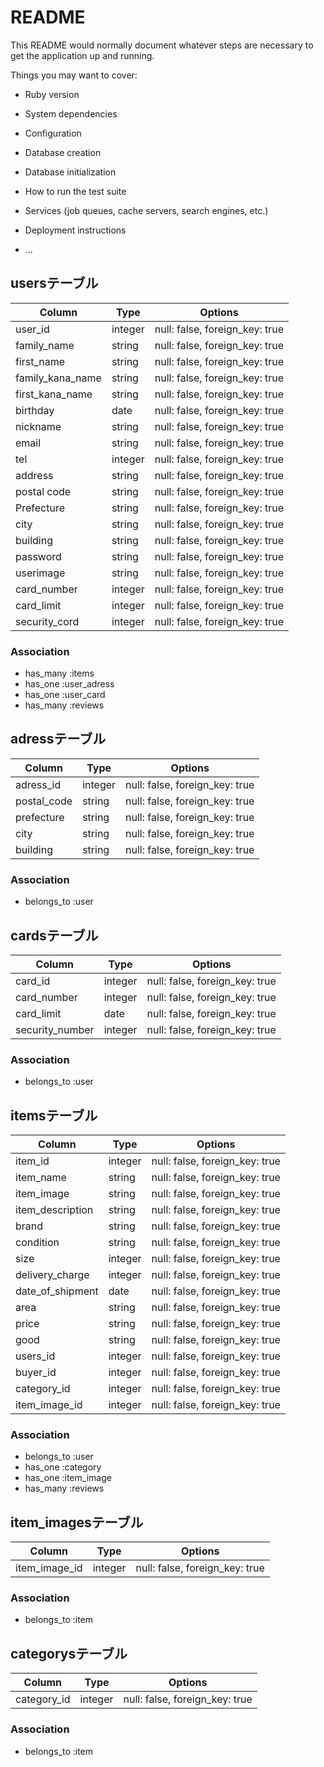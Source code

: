 # README

This README would normally document whatever steps are necessary to get the
application up and running.

Things you may want to cover:

* Ruby version

* System dependencies

* Configuration

* Database creation

* Database initialization

* How to run the test suite

* Services (job queues, cache servers, search engines, etc.)

* Deployment instructions

* ...

## usersテーブル

|Column|Type|Options|
|------|----|-------|
|user_id|integer|null: false, foreign_key: true|
|family_name|string|null: false, foreign_key: true|
|first_name|string|null: false, foreign_key: true|
|family_kana_name|string|null: false, foreign_key: true|
|first_kana_name|string|null: false, foreign_key: true|
|birthday|date|null: false, foreign_key: true|
|nickname|string|null: false, foreign_key: true|
|email|string|null: false, foreign_key: true|
|tel|integer|null: false, foreign_key: true|
|address|string|null: false, foreign_key: true|
|postal code|string|null: false, foreign_key: true|
|Prefecture|string|null: false, foreign_key: true|
|city|string|null: false, foreign_key: true|
|building|string|null: false, foreign_key: true|
|password|string|null: false, foreign_key: true|
|userimage|string|null: false, foreign_key: true|
|card_number|integer|null: false, foreign_key: true|
|card_limit|integer|null: false, foreign_key: true|
|security_cord|integer|null: false, foreign_key: true|

### Association
- has_many :items
- has_one :user_adress
- has_one :user_card
- has_many :reviews


## adressテーブル

|Column|Type|Options|
|------|----|-------|
|adress_id|integer|null: false, foreign_key: true|
|postal_code|string|null: false, foreign_key: true|
|prefecture|string|null: false, foreign_key: true|
|city|string|null: false, foreign_key: true|
|building|string|null: false, foreign_key: true|

### Association
- belongs_to :user


## cardsテーブル

|Column|Type|Options|
|------|----|-------|
|card_id|integer|null: false, foreign_key: true|
|card_number|integer|null: false, foreign_key: true|
|card_limit|date|null: false, foreign_key: true|
|security_number|integer|null: false, foreign_key: true|

### Association
- belongs_to :user


## itemsテーブル

|Column|Type|Options|
|------|----|-------|
|item_id|integer|null: false, foreign_key: true|
|item_name|string|null: false, foreign_key: true|
|item_image|string|null: false, foreign_key: true|
|item_description|string|null: false, foreign_key: true|
|brand|string|null: false, foreign_key: true|
|condition|string|null: false, foreign_key: true|
|size|integer|null: false, foreign_key: true|
|delivery_charge|integer|null: false, foreign_key: true|
|date_of_shipment|date|null: false, foreign_key: true|
|area|string|null: false, foreign_key: true|
|price|string|null: false, foreign_key: true|
|good|string|null: false, foreign_key: true|
|users_id|integer|null: false, foreign_key: true|
|buyer_id|integer|null: false, foreign_key: true|
|category_id|integer|null: false, foreign_key: true|
|item_image_id|integer|null: false, foreign_key: true|


### Association
- belongs_to :user
- has_one :category
- has_one :item_image
- has_many :reviews

## item_imagesテーブル

|Column|Type|Options|
|------|----|-------|
|item_image_id|integer|null: false, foreign_key: true|


### Association
- belongs_to :item


## categorysテーブル

|Column|Type|Options|
|------|----|-------|
|category_id|integer|null: false, foreign_key: true|


### Association
- belongs_to :item